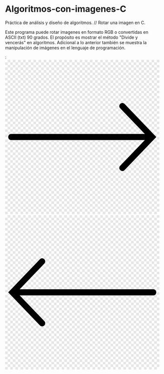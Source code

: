 # Algoritmos-con-imagenes-C
Práctica de análisis y diseño de algoritmos. // Rotar una imagen en C.

Este programa puede rotar imagenes en formato RGB o convertidas en ASCII (txt) 90 grados. El propósito es mostrar el método 
"Divide y vencerás" en algoritmos. Adicional a lo anterior también se muestra la manipulación de imágenes en el lenguaje de 
programación.


:
![](https://github.com/Belceb45/Algoritmos-con-imagenes-C/blob/b2bec0430686ade744197bc365d0ab19bc9d4140/imagen.png)     ![](https://github.com/Belceb45/Algoritmos-con-imagenes-C/blob/b2bec0430686ade744197bc365d0ab19bc9d4140/imagen_modificada_recu.png
)
